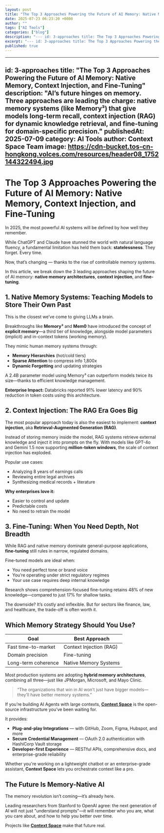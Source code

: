 ```yaml
---
layout: post
title: "The Top 3 Approaches Powering the Future of AI Memory: Native Memory, Context Injection, and Fine-Tuning"
date: 2025-07-23 06:23:20 +0000
author: ""
tags: ["AI Tools"]
categories: ["blog"]
description: "--- id: 3-approaches title: The Top 3 Approaches Powering the Future of AI Memory: Native Memory, Context Injection, and Fine-Tuning description: AI’s..."
excerpt: "--- id: 3-approaches title: The Top 3 Approaches Powering the Future of AI Memor..."
published: true
---
```


---
id: 3-approaches
title: "The Top 3 Approaches Powering the Future of AI Memory: Native Memory, Context Injection, and Fine-Tuning"
description: "AI’s future hinges on memory. Three approaches are leading the charge: native memory systems (like Memory³) that give models long-term recall, context injection (RAG) for dynamic knowledge retrieval, and fine-tuning for domain-specific precision."
publishedAt: 2025-07-09
category: AI Tools
author: Context Space Team
image: https://cdn-bucket.tos-cn-hongkong.volces.com/resources/header08_1752144322494.jpg
---

# The Top 3 Approaches Powering the Future of AI Memory: Native Memory, Context Injection, and Fine-Tuning

In 2025, the most powerful AI systems will be defined by how well they remember.

While ChatGPT and Claude have stunned the world with natural language fluency, a fundamental limitation has held them back: **statelessness**. They forget. Every time.

Now, that’s changing — thanks to the rise of controllable memory systems.

In this article, we break down the 3 leading approaches shaping the future of AI memory: **native memory architectures**, **context injection**, and **fine-tuning**.

## 1. Native Memory Systems: Teaching Models to Store Their Own Past

This is the closest we’ve come to giving LLMs a brain.

Breakthroughs like **Memory³** and **Mem0** have introduced the concept of **explicit memory**—a third tier of knowledge, alongside model parameters (implicit) and in-context tokens (working memory).

They mimic human memory systems through:

- **Memory Hierarchies** (hot/cold tiers)
- **Sparse Attention** to compress info 1,800x
- **Dynamic Forgetting** and updating strategies

A 2.4B parameter model using Memory³ can outperform models twice its size—thanks to efficient knowledge management.

**Enterprise Impact:**
Databricks reported 91% lower latency and 90% reduction in token costs using this architecture.

## 2. Context Injection: The RAG Era Goes Big

The most popular approach today is also the easiest to implement: **context injection**, aka **Retrieval-Augmented Generation (RAG)**.

Instead of storing memory inside the model, RAG systems retrieve external knowledge and inject it into prompts on the fly. With models like GPT-4o and Gemini 1.5 now supporting **million-token windows**, the scale of context injection has exploded.

Popular use cases:
- Analyzing 8 years of earnings calls
- Reviewing entire legal archives
- Synthesizing medical records + literature

**Why enterprises love it:**
- Easier to control and update
- Predictable costs
- No need to retrain the model

## 3. Fine-Tuning: When You Need Depth, Not Breadth

While RAG and native memory dominate general-purpose applications, **fine-tuning** still rules in narrow, regulated domains.

Fine-tuned models are ideal when:
- You need perfect tone or brand voice
- You’re operating under strict regulatory regimes
- Your use case requires deep internal knowledge

Research shows comprehension-focused fine-tuning retains 48% of new knowledge—compared to just 17% for shallow tasks.

The downside? It’s costly and inflexible. But for sectors like finance, law, and healthcare, the trade-off is often worth it.

## Which Memory Strategy Should You Use?

| Goal                     | Best Approach         |
|--------------------------|------------------------|
| Fast time-to-market      | Context Injection (RAG) |
| Domain precision         | Fine-tuning             |
| Long-term coherence      | Native Memory Systems   |

Most production systems are adopting **hybrid memory architectures**, combining all three—just like JPMorgan, Microsoft, and Mayo Clinic.

> “The organizations that win in AI won’t just have bigger models—they’ll have better memory systems.”

If you’re building AI Agents with large contexts, [**Context Space**](https://github.com/context-space/context-space) is the open-source infrastructure you’ve been waiting for.

It provides:

- **Plug-and-play Integrations** — with GitHub, Zoom, Figma, Hubspot, and more
- **Secure Credential Management** — OAuth 2.0 authentication with HashiCorp Vault storage
- **Developer-first Experience** — RESTful APIs, comprehensive docs, and enterprise-grade reliability

Whether you're working on a lightweight chatbot or an enterprise-grade assistant, **Context Space** lets you orchestrate context like a pro.

## The Future Is Memory-Native AI

The memory revolution isn’t coming—it’s already here.

Leading researchers from Stanford to OpenAI agree: the next generation of AI will not just "understand prompts"—it will remember who you are, what you care about, and how to help you better over time.

Projects like **[Context Space](https://github.com/context-space/context-space)** make that future real.
